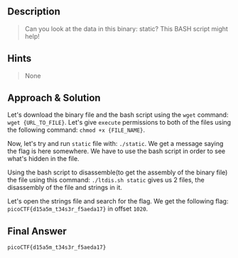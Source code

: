 ## Description

> Can you look at the data in this binary: static? This BASH script might help!


## Hints

> None


## Approach & Solution

Let's download the binary file and the bash script using the `wget` command: `wget {URL_TO_FILE}`. Let's give `execute` permissions to both of the files using the following command: `chmod +x {FILE_NAME}`.

Now, let's try and run `static` file with: `./static`. We get a message saying the flag is here somewhere. We have to use the bash script in order to see what's hidden in the file.

Using the bash script to disassemble(to get the assembly of the binary file) the file using this command: `./ltdis.sh static` gives us 2 files, the disassembly of the file and strings in it.

Let's open the strings file and search for the flag. We get the following flag: `picoCTF{d15a5m_t34s3r_f5aeda17}` in offset `1020`.


## Final Answer

`picoCTF{d15a5m_t34s3r_f5aeda17}`
